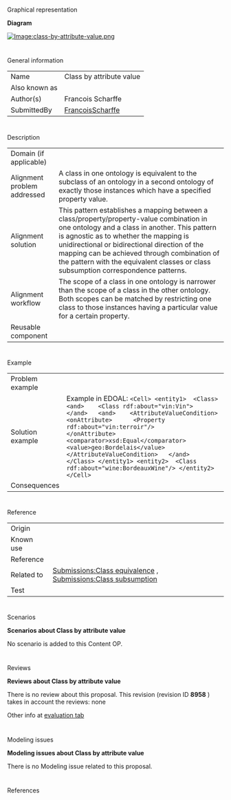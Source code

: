 # 

 Graphical representation



__Diagram__ 





[![Image:class-by-attribute-value.png](../images/f/fa/Class-by-attribute-value.png)](../Image/Class-by-attribute-value.png "Image:class-by-attribute-value.png")





# 

 General information




|  |  |
| --- | --- |
|  Name  |  Class by attribute value  |
|  Also known as  |  |
|  Author(s)  |  Francois Scharffe  |
|  SubmittedBy  | [FrancoisScharffe](../User/FrancoisScharffe "User:FrancoisScharffe")  |



  





# 

 Description




|  |  |
| --- | --- |
|  Domain (if applicable)  |  |
|  Alignment problem addressed  |  A class in one ontology is equivalent to the subclass of an ontology in a second  ontology of exactly those instances which have a specified property value.  |
|  Alignment solution  |  This pattern establishes a mapping between a class/property/property-value combination in one ontology and a class in another. This pattern is agnostic as to whether the mapping is unidirectional or bidirectional direction of the mapping can be achieved through combination of the pattern with the equivalent classes or class subsumption correspondence patterns.  |
|  Alignment workflow  |  The scope of a class in one ontology is narrower than the scope of a class  in the other ontology. Both scopes can be matched by restricting one class to those instances having a particular value for a certain property.  |
|  Reusable component  |  |



  





# 

 Example




|  |  |
| --- | --- |
|  Problem example  |  |
|  Solution example  |  Example in EDOAL: ```<Cell> <entity1>  <Class>   <and>    <Class rdf:about="vin:Vin">   </and>   <and>    <AttributeValueCondition>     <onAttribute>      <Property rdf:about="vin:terroir"/>     </onAttribute>     <comparator>xsd:Equal</comparator>     <value>geo:Bordelais</value>    </AttributeValueCondition>   </and>  </Class> </entity1> <entity2>  <Class rdf:about="wine:BordeauxWine"/> </entity2></Cell>``` |
|  Consequences  |  |



  





# 

 Reference




|  |  |
| --- | --- |
|  Origin  |  |
|  Known use  |  |
|  Reference  |  |
|  Related to  | [Submissions:Class equivalence](../Submissions/Class_equivalence "Submissions:Class equivalence")  , [Submissions:Class subsumption](../Submissions/Class_subsumption "Submissions:Class subsumption")  |
|  Test  |  |



  





# 

 Scenarios




__Scenarios about Class by attribute value__ 


 No scenario is added to this Content OP.
 




# 

 Reviews




__Reviews about Class by attribute value__ 


 There is no review about this proposal.
This revision (revision ID
 __8958__ 
 ) takes in account the reviews: none
 



 Other info at
 [evaluation tab](http://ontologydesignpatterns.org/wiki/index.php?title=Submissions:Class_by_attribute_value&action=evaluation "http://ontologydesignpatterns.org/wiki/index.php?title=Submissions:Class_by_attribute_value&action=evaluation") 





  





# 

 Modeling issues




__Modeling issues about Class by attribute value__ 


 There is no Modeling issue related to this proposal.
 




  





# 

 References